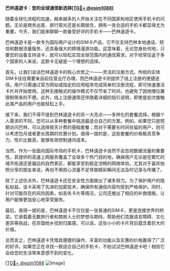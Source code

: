 **巴林遠遊卡：您的全球通信新选择[[TG💪+ @esim1088](https://t.me/s/esim1088)]**

随着全球化进程的加速，越来越多的人开始关注在不同国家和地区使用手机卡的问题。无论是商务出差、旅行观光还是长期居住，拥有一张合适的手机卡都显得尤为重要。今天，我们就来聊聊一款备受好评的手机卡——巴林遠遊卡。

巴林遠遊卡是一款专为国际用户设计的SIM卡产品，它不仅支持巴林本地通话、短信和数据流量服务，还具备强大的跨境漫游功能。这意味着，无论您身处何地，只要您的设备支持该卡，就可以轻松实现全球范围内的通信需求。对于经常往返于多个国家的人来说，这款卡无疑是一个理想的选择。

首先，让我们谈谈巴林遠遊卡的核心优势之一——灵活的注册方式。传统的实体SIM卡往往需要亲自前往营业厅办理，而巴林遠遊卡则提供了线上注册的便捷途径。用户只需通过官方网站或指定的应用程序完成简单的注册流程，即可快速激活卡片并开始使用。这种无接触式的操作模式不仅节省了时间，也避免了因地理位置限制带来的不便。此外，线上注册通常还伴随着详细的指引说明，即使是初次接触此类产品的用户也能轻松上手。

接下来，我们不得不提到巴林遠遊卡的另一大亮点——多样化的套餐选择。根据个人需求的不同，您可以从多种套餐中挑选最适合自己的方案。例如，如果您只是短期访问巴林，可以选择按天计费的基础套餐；而对于需要长时间驻留的用户，则可以考虑包月或者更长周期的优惠计划。值得一提的是，这些套餐的价格极具竞争力，性价比极高，能够有效控制通讯成本。

当然，作为一张面向国际市场的手机卡，巴林遠遊卡自然不会忽视数据流量的重要性。其提供的高速上网服务覆盖了全球多个热门目的地，确保用户无论是在繁忙的城市街道还是偏远的自然景区，都能享受到稳定流畅的网络体验。尤其对于喜欢拍照分享的朋友来说，再也不用担心流量不足导致精彩瞬间无法及时记录与传播了。

除了上述优点外，巴林遠遊卡还在安全性方面做出了诸多努力。为了保护用户的隐私权益，该卡采用了先进的加密技术，确保所有通信内容均受到严格保护。同时，针对可能存在的风险因素，如丢失卡片等情况，公司还推出了相应的补救措施，让用户能够更加安心地享受服务。

最后，值得一提的是，巴林遠遊卡不仅仅是一张普通的SIM卡，更是连接世界的桥梁。它承载着无数旅行者和商旅人士的梦想与期待，帮助他们克服语言障碍、文化差异等挑战，在异国他乡找到归属感。可以说，这张小小的卡片背后蕴含着巨大的价值。

总而言之，巴林遠遊卡凭借其便捷的操作、丰富的功能以及实惠的价格赢得了广泛的好评。如果您正在寻找一款适合自己的手机卡，不妨试试巴林遠遊卡吧！相信它会给您的生活带来意想不到的变化。

[[TG💪+ @esim1088](https://t.me/s/esim1088) ![Image](https://i.postimg.cc/4NQfJmqS/Snipaste-2025-05-13-00-14-12.png)]